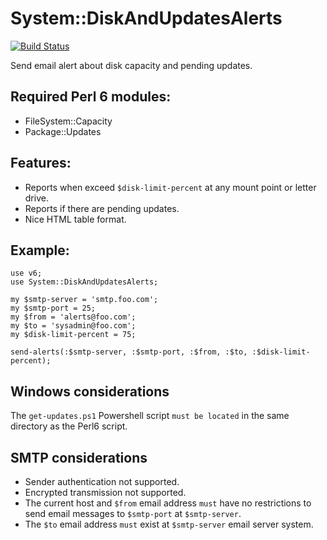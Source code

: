 # System::DiskAndUpdatesAlerts

[![Build Status](https://travis-ci.org/ramiroencinas/perl6-System-DiskAndUpdatesAlerts.svg?branch=master)](https://travis-ci.org/ramiroencinas/perl6-System-DiskAndUpdatesAlerts)

Send email alert about disk capacity and pending updates.

## Required Perl 6 modules:

- FileSystem::Capacity
- Package::Updates

## Features:

- Reports when exceed `$disk-limit-percent` at any mount point or letter drive.
- Reports if there are pending updates.
- Nice HTML table format.

## Example:
```Perl6
use v6;
use System::DiskAndUpdatesAlerts;

my $smtp-server = 'smtp.foo.com';
my $smtp-port = 25;
my $from = 'alerts@foo.com';
my $to = 'sysadmin@foo.com';
my $disk-limit-percent = 75;

send-alerts(:$smtp-server, :$smtp-port, :$from, :$to, :$disk-limit-percent);
```

## Windows considerations

The `get-updates.ps1` Powershell script `must be located` in the same directory as the Perl6 script.

## SMTP considerations

- Sender authentication not supported.
- Encrypted transmission not supported.
- The current host and `$from` email address `must` have no restrictions to send email messages to `$smtp-port` at `$smtp-server`.
- The `$to` email address `must` exist at `$smtp-server` email server system.
